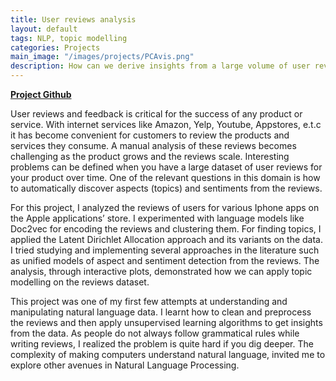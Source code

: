 ```yaml
---
title: User reviews analysis
layout: default
tags: NLP, topic modelling
categories: Projects
main_image: "/images/projects/PCAvis.png"
description: How can we derive insights from a large volume of user reviews and feedback? Improve products and services through an automated analysis of reviews.
---
```


[**Project Github**](https://github.com/Shreyanand/Analysis_Mobile_Application_Comments)

User reviews and feedback is critical for the success of any product or service. With internet services like Amazon, Yelp, Youtube, Appstores, e.t.c it has become convenient for customers to review the products and services they consume.  A manual analysis of these reviews becomes challenging as  the product grows and the reviews scale. Interesting problems can be defined when you have a large dataset of user reviews for your product over time.  One of the relevant questions in this domain is how to automatically discover aspects (topics) and sentiments from the reviews.

For this project, I analyzed the reviews of users for various Iphone apps on the Apple applications’ store. I experimented with language models like Doc2vec for encoding the reviews and clustering them.  For finding topics, I applied the Latent Dirichlet Allocation approach and its variants on the data. I tried studying and implementing several approaches in the literature  such as unified models of aspect and sentiment detection from the reviews. The analysis, through interactive plots, demonstrated how we can apply topic modelling on the reviews dataset.

This project was one of my first few attempts at understanding and manipulating natural language data. I learnt how to clean and preprocess the reviews and then apply unsupervised learning algorithms to get insights from the data. As people do not always follow grammatical rules while writing reviews, I realized the problem is quite hard if you dig deeper. The complexity of making computers understand natural language, invited me to explore other avenues in Natural Language Processing.

